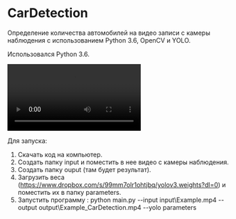 # CarDetection
Определение количества автомобилей на видео записи с камеры наблюдения с использованием Python 3.6, OpenCV и YOLO.

Использовался Python 3.6.

![Example.mp4](Example.mp4)

Для запуска: 

1. Скачать код на компьютер.
2. Создать папку input и поместить в нее видео с камеры наблюдения.
3. Создать папку ouput (там будет результат).
4. Загрузить веса (https://www.dropbox.com/s/99mm7olr1ohtjbq/yolov3.weights?dl=0) и поместить их в папку parameters.
5. Запустить программу : 
python main.py --input input\Example.mp4 --output output\Example_CarDetection.mp4 --yolo parameters
